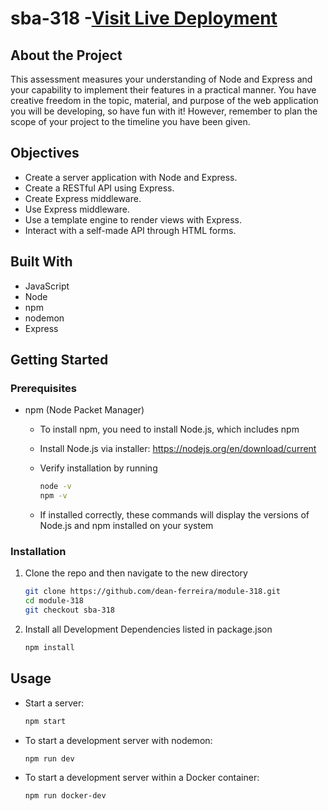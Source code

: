 # sba-318 -[Visit Live Deployment](https://sba-318-5baaf06f883e.herokuapp.com/)

## About the Project

This assessment measures your understanding of Node and Express and your capability to implement their features in a practical manner. You have creative freedom in the topic, material, and purpose of the web application you will be developing, so have fun with it! However, remember to plan the scope of your project to the timeline you have been given.

## Objectives

-   Create a server application with Node and Express.
-   Create a RESTful API using Express.
-   Create Express middleware.
-   Use Express middleware.
-   Use a template engine to render views with Express.
-   Interact with a self-made API through HTML forms.

## Built With

-   JavaScript
-   Node
-   npm
-   nodemon
-   Express

## Getting Started

### Prerequisites

-   npm (Node Packet Manager)

    -   To install npm, you need to install Node.js, which includes npm
    -   Install Node.js via installer: https://nodejs.org/en/download/current
    -   Verify installation by running

        ```sh
        node -v
        npm -v
        ```

    -   If installed correctly, these commands will display the versions of Node.js and npm installed on your system

### Installation

1. Clone the repo and then navigate to the new directory
    ```sh
    git clone https://github.com/dean-ferreira/module-318.git
    cd module-318
    git checkout sba-318
    ```
2. Install all Development Dependencies listed in package.json
    ```sh
    npm install
    ```

## Usage

-   Start a server:
    ```sh
    npm start
    ```
-   To start a development server with nodemon:
    ```sh
    npm run dev
    ```
-   To start a development server within a Docker container:
    ```sh
    npm run docker-dev
    ```
